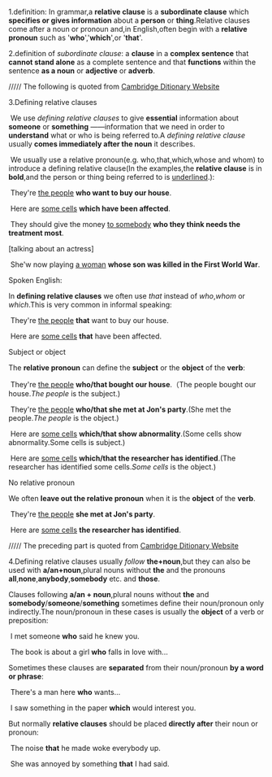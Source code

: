 1.definition:  In grammar,a **relative clause** is a **subordinate clause** which **specifies or gives information** about a **person** or **thing**.Relative clauses come after a noun or pronoun and,in English,often begin with a **relative pronoun** such as '**who**','**which**',or '**that**'.

2.definition of *subordinate clause*:  a **clause** in a **complex sentence** that **cannot stand alone** as a complete sentence and that **functions** within the sentence **as a noun** or **adjective** or **adverb**.

///// The following is quoted from [Cambridge Ditionary Website]([https://dictionary.cambridge.org/zhs/%E8%AF%AD%E6%B3%95/%E8%8B%B1%E5%BC%8F%E8%AF%AD%E6%B3%95/relative-clauses-defining-and-non-defining](https://dictionary.cambridge.org/zhs/语法/英式语法/relative-clauses-defining-and-non-defining))

3.Defining relative clauses

​		We use *defining relative clauses* to give **essential** information about **someone** or **something** ——information that we need in order to **understand** what or who is being referred to.A *defining relative clause* usually **comes immediately after the noun** it describes.

​		We usually use a relative pronoun(e.g. who,that,which,whose and whom) to introduce a defining relative clause(In the examples,the **relative clause** is in **bold**,and the person or thing being referred to is <u>underlined</u>.):

​		They're <u>the people</u> **who want to buy our house**.

​		Here are <u>some cells</u> **which have been affected**.

​		They should give the money <u>to somebody</u> **who they think needs the treatment most**.

[talking about an actress]

​	She'w now playing <u>a woman</u> **whose son was killed in the First World War**.

Spoken English:

In **defining relative clauses** we often use *that* instead of *who*,*whom* or *which*.This is very common in informal speaking:

​	They're <u>the people</u> **that** want to buy our house.

​	Here are <u>some cells</u> **that** have been affected.

Subject or object

The **relative pronoun** can define the **subject** or the **object** of the **verb**:

​	They're <u>the people</u> **who/that bought our house**.（The people bought our house.*The people* is the subject.)

​	They're <u>the people</u> **who/that she met at Jon's party**.(She met the people.*The people* is the object.)

​	Here are <u>some cells</u> **which/that show abnormality**.(Some cells show abnormality.Some cells is subject.)

​	Here are <u>some cells</u> **which/that the researcher has identified**.(The researcher has identified some cells.*Some cells* is the object.)

No relative pronoun

We often **leave out the relative pronoun** when it is the **object** of the **verb**.

​	They're <u>the people</u> **she met at Jon's party**.

​	Here are <u>some cells</u> **the researcher has identified**.



///// The preceding part  is quoted from [Cambridge Ditionary Website]([https://dictionary.cambridge.org/zhs/%E8%AF%AD%E6%B3%95/%E8%8B%B1%E5%BC%8F%E8%AF%AD%E6%B3%95/relative-clauses-defining-and-non-defining](https://dictionary.cambridge.org/zhs/语法/英式语法/relative-clauses-defining-and-non-defining))

4.Defining relative clauses usually *follow* **the+noun**,but they can also be used with **a/an+noun**,plural nouns without **the** and the pronouns **all**,**none**,**anybody**,**somebody** etc. and **those**.

Clauses following **a/an + noun**,plural nouns without **the** and **somebody**/**someone**/**something** sometimes define their noun/pronoun only indirectly.The noun/pronoun in these cases is usually the **object** of a verb or preposition:

​	I met someone **who** said he knew you.

​	The book is about a girl **who** falls in love with...

Sometimes these clauses are **separated** from their noun/pronoun **by a word or phrase**:

​	There's a man here **who** wants...

​	I saw something in the paper **which** would interest you.

But normally **relative clauses** should be placed **directly after** their noun or pronoun:

​	The noise **that** he made woke everybody up.

​	She was annoyed by something **that** I had said.








